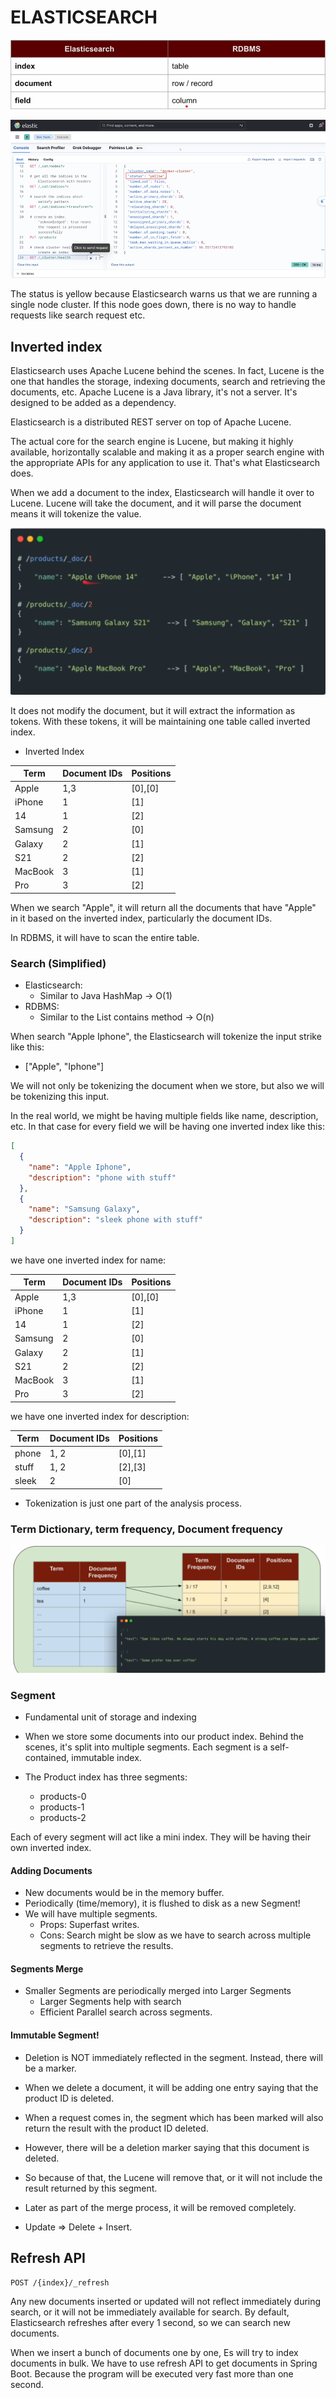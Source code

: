 # ELASTICSEARCH

![img.png](img.png)

![img_1.png](img_1.png)

The status is yellow because Elasticsearch warns us that we are running a single node cluster.
If this node goes down, there is no way to handle requests like search request etc.

## Inverted index

Elasticsearch uses Apache Lucene behind the scenes. In fact, Lucene is the one that handles the storage, indexing
documents, search and retrieving the documents, etc. Apache Lucene is a Java library, it's not a server. It's designed
to be added as a dependency.

Elasticsearch is a distributed REST server on top of Apache Lucene.

The actual core for the search engine is Lucene, but making it highly available, horizontally scalable and making it as
a proper search engine with the appropriate APIs for any application to use it. That's what Elasticsearch does.

When we add a document to the index, Elasticsearch will handle it over to Lucene. Lucene will take the document, and it
will parse the document means it will tokenize the value.

![img_2.png](img_2.png)

It does not modify the document, but it will extract the information as tokens.
With these tokens, it will be maintaining one table called inverted index.

* Inverted Index

| Term    | Document IDs | Positions |
|---------|--------------|-----------|
| Apple   | 1,3          | [0],[0]   |
| iPhone  | 1            | [1]       |
| 14      | 1            | [2]       |
| Samsung | 2            | [0]       |
| Galaxy  | 2            | [1]       |
| S21     | 2            | [2]       |
| MacBook | 3            | [1]       |
| Pro     | 3            | [2]       |

When we search "Apple", it will return all the documents that have "Apple" in it based on the inverted index,
particularly the document IDs.

In RDBMS, it will have to scan the entire table.

### Search (Simplified)

* Elasticsearch:
    * Similar to Java HashMap → O(1)
* RDBMS:
    * Similar to the List contains method → O(n)

When search "Apple Iphone", the Elasticsearch will tokenize the input strike like this:

* ["Apple", "Iphone"]

We will not only be tokenizing the document when we store, but also we will be tokenizing this input.

In the real world, we might be having multiple fields like name, description, etc. In that case for every field we will
be having one inverted index like this:

```json
[
  {
    "name": "Apple Iphone",
    "description": "phone with stuff"
  },
  {
    "name": "Samsung Galaxy",
    "description": "sleek phone with stuff"
  }
]
```

we have one inverted index for name:

| Term    | Document IDs | Positions |
|---------|--------------|-----------|
| Apple   | 1,3          | [0],[0]   |
| iPhone  | 1            | [1]       |
| 14      | 1            | [2]       |
| Samsung | 2            | [0]       |
| Galaxy  | 2            | [1]       |
| S21     | 2            | [2]       |
| MacBook | 3            | [1]       |
| Pro     | 3            | [2]       |

we have one inverted index for description:

| Term  | Document IDs | Positions |
|-------|--------------|-----------|
| phone | 1, 2         | [0],[1]   |
| stuff | 1, 2         | [2],[3]   |
| sleek | 2            | [0]       |

* Tokenization is just one part of the analysis process.

### Term Dictionary, term frequency, Document frequency

![img_3.png](img_3.png)

### Segment

* Fundamental unit of storage and indexing

* When we store some documents into our product index. Behind the scenes, it's split into multiple segments. Each
  segment is a self-contained, immutable index.


* The Product index has three segments:
    * products-0
    * products-1
    * products-2

Each of every segment will act like a mini index. They will be having their own inverted index.

#### Adding Documents

* New documents would be in the memory buffer.
* Periodically (time/memory), it is flushed to disk as a new Segment!
* We will have multiple segments.
    * Props: Superfast writes.
    * Cons: Search might be slow as we have to search across multiple segments to retrieve the results.

#### Segments Merge

* Smaller Segments are periodically merged into Larger Segments
    * Larger Segments help with search
    * Efficient Parallel search across segments.

#### Immutable Segment!

* Deletion is NOT immediately reflected in the segment. Instead, there will be a marker.
* When we delete a document, it will be adding one entry saying that the product ID is deleted.
* When a request comes in, the segment which has been marked will also return the result with the product ID deleted.
* However, there will be a deletion marker saying that this document is deleted.
* So because of that, the Lucene will remove that, or it will not include the result returned by this segment.
* Later as part of the merge process, it will be removed completely.

* Update => Delete + Insert.

## Refresh API

```cmd
POST /{index}/_refresh
```

Any new documents inserted or updated will not reflect immediately during search, or it will not be immediately
available for search. By default, Elasticsearch refreshes after every 1 second, so we can search new documents.

When we insert a bunch of documents one by one, Es will try to index documents in bulk.
We have to use refresh API to get documents in Spring Boot. Because the program will be executed very fast more than one
second.